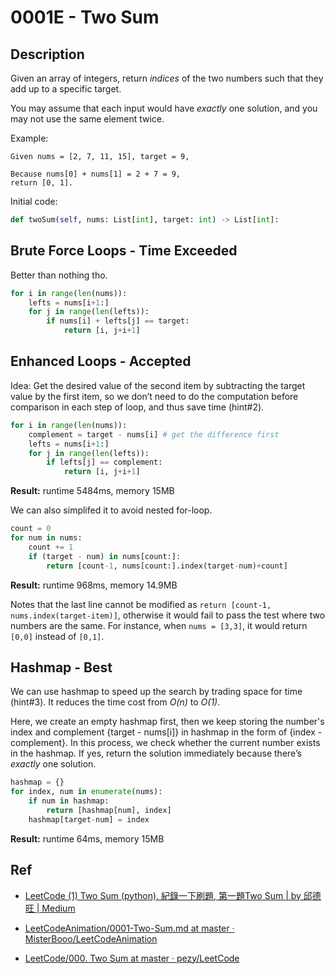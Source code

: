 # 0001E - Two Sum

## Description

Given an array of integers, return *indices* of the two numbers such that they add up to a specific target.

You may assume that each input would have *exactly* one solution, and you may not use the same element twice.

Example:

```
Given nums = [2, 7, 11, 15], target = 9,

Because nums[0] + nums[1] = 2 + 7 = 9,
return [0, 1].
```

Initial code:

```python
def twoSum(self, nums: List[int], target: int) -> List[int]:
```

## Brute Force Loops - Time Exceeded

Better than nothing tho.

```python
for i in range(len(nums)):
    lefts = nums[i+1:]
    for j in range(len(lefts)):
        if nums[i] + lefts[j] == target:
            return [i, j+i+1]
```

## Enhanced Loops - Accepted

Idea: Get the desired value of the second item by subtracting the target value by the first item, so we don’t need to do the computation before comparison in each step of loop, and thus save time (hint#2).

```python
for i in range(len(nums)):
    complement = target - nums[i] # get the difference first
    lefts = nums[i+1:]
    for j in range(len(lefts)):
        if lefts[j] == complement:
            return [i, j+i+1]
```

**Result:** runtime 5484ms, memory 15MB

We can also simplifed it to avoid nested for-loop.  

```python
count = 0
for num in nums:
    count += 1
    if (target - num) in nums[count:]:
        return [count-1, nums[count:].index(target-num)+count]
```

**Result:** runtime 968ms, memory 14.9MB

Notes that the last line cannot be modified as `return [count-1, nums.index(target-item)]`, otherwise it would fail to pass the test where two numbers are the same. For instance, when `nums = [3,3]`, it would return `[0,0]` instead of `[0,1]`.

## Hashmap - Best

We can use hashmap to speed up the search by trading space for time (hint#3). It reduces the time cost from *O(n)* to *O(1)*. 

Here, we create an empty hashmap first, then we keep storing the number's index and complement {target - nums[i]} in hashmap in the form of {index - complement}. In this process, we check whether the current number exists in the hashmap. If yes, return the solution immediately because there’s *exactly* one solution.

```python
hashmap = {}
for index, num in enumerate(nums):
    if num in hashmap:
        return [hashmap[num], index]
    hashmap[target-num] = index
```

**Result:** runtime 64ms, memory 15MB

## Ref

- [LeetCode (1) Two Sum (python). 紀錄一下刷題, 第一題Two Sum | by 邱德旺 | Medium](https://medium.com/@havbgbg68/leetcode-1-two-sum-python-8d77c223abd3)

- [LeetCodeAnimation/0001-Two-Sum.md at master · MisterBooo/LeetCodeAnimation](https://github.com/MisterBooo/LeetCodeAnimation/blob/master/0001-Two-Sum/Article/0001-Two-Sum.md)

- [LeetCode/000. Two Sum at master · pezy/LeetCode](https://github.com/pezy/LeetCode/tree/master/000.%20Two%20Sum)

    
